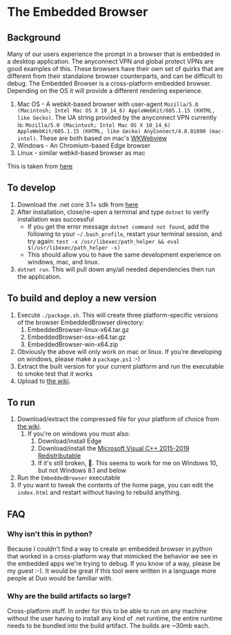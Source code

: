 
# The Embedded Browser

## Background

Many of our users experience the prompt in a browser that is embedded in a desktop application. The anyconnect VPN and global protect VPNs are good examples of this. These browsers have their own set of quirks that are different from their standalone browser counterparts, and can be difficult to debug. The Embedded Browser is a cross-platform embedded browser. Depending on the OS it will provide a different rendering experience.

1. Mac OS - A webkit-based browser with user-agent `Mozilla/5.0 (Macintosh; Intel Mac OS X 10_14_6) AppleWebKit/605.1.15 (KHTML, like Gecko)`. The UA string provided by the anyconnect VPN currently is: `Mozilla/5.0 (Macintosh; Intel Mac OS X 10_14_6) AppleWebKit/605.1.15 (KHTML, like Gecko) AnyConnect/4.8.01090 (mac-intel)`. These are both based on mac's [WKWebview](https://developer.apple.com/documentation/webkit/wkwebview)
2. Windows - An Chromium-based Edge browser
3. Linux - similar webkit-based browser as mac 

This is taken from [here](https://blog.stevensanderson.com/2019/11/18/2019-11-18-webwindow-a-cross-platform-webview-for-dotnet-core/)


## To develop

1. Download the .net core 3.1+ sdk from [here](https://dotnet.microsoft.com/download/dotnet-core/thank-you/sdk-3.1.201-macos-x64-installer)
2. After installation, close/re-open a terminal and type `dotnet` to verify installation was successful
    * If you get the error message `dotnet command not found`, add the following to your `~/.bash_profile`, restart your terminal session, and try again: `test -x /usr/libexec/path_helper && eval $(/usr/libexec/path_helper -s)`
    * This should allow you to have the same development experience on windows, mac, and linux.
3. `dotnet run`. This will pull down any/all needed dependencies then run the application.

## To build and deploy a new version

1. Execute `./package.sh`. This will create three platform-specific versions of the browser EmbeddedBrowser directory:
    1. EmbeddedBrowser-linux-x64.tar.gz
    2. EmbeddedBrowser-osx-x64.tar.gz
    3. EmbeddedBrowser-win-x64.zip
2. Obviously the above will only work on mac or linux. If you're developing on windows, please make a `package.ps1` :-)
2. Extract the built version for your current platform and run the executable to smoke test that it works
3. Upload to [the wiki](https://wiki.duosec.org/display/dev/Embedded+Browsers).

## To run

1. Download/extract the compressed file for your platform of choice from [the wiki](https://wiki.duosec.org/display/dev/Embedded+Browsers).
    1. If you're on windows you must also:
        1. Download/install Edge
        2. Download/install the [Microsoft Visual C++ 2015-2019 Redistributable](https://aka.ms/vs/16/release/vc_redist.x64.exe)
        3. If it's still broken, :shrug:. This seems to work for me on Windows 10, but not Windows 8.1 and below
2. Run the `EmbeddedBrowser` executable
4. If you want to tweak the contents of the home page, you can edit the `index.html` and restart without having to rebuild anything.

## FAQ

### Why isn't this in python?
Because I couldn't find a way to create an embedded browser in python that worked in a cross-platform way that mimicked the behavior we see in the embedded apps we're trying to debug. If you know of a way, please be my guest :-). It would be great if this tool were written in a language more people at Duo would be familiar with.

### Why are the build artifacts so large?
Cross-platform stuff. In order for this to be able to run on any machine without the user having to install any kind of .net runtime, the entire runtime needs to be bundled into the build artifact. The builds are ~30mb each.